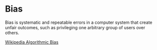 # Bias
Bias is systematic and repeatable errors in a computer system that create unfair outcomes, such as privileging one arbitrary group of users over others.

[Wikipedia Algorithmic Bias](https://en.wikipedia.org/wiki/Algorithmic_bias)